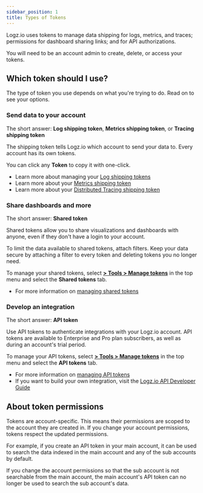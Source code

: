 ```yaml
---
sidebar_position: 1
title: Types of Tokens
---
```



Logz.io uses tokens to manage data shipping for logs, metrics, and traces; permissions for dashboard sharing links; and for API authorizations.

You will need to be an account admin to create, delete, or access your tokens.

## Which token should I use?

The type of token you use depends on what you're trying to do.
Read on to see your options.

### Send data to your account

The short answer: **Log shipping token**,  **Metrics shipping token**, or **Tracing shipping token**

The shipping token tells Logz.io which account to send your data to.
Every account has its own tokens.

You can click any **Token** to copy it with one-click.

* Learn more about managing your [Log shipping tokens](https://docs.logz.io/user-guide/tokens/log-shipping-tokens/)
* Learn more about your [Metrics shipping token](https://docs.logz.io/user-guide/accounts/finding-your-metrics-account-token/)
* Learn more about your [Distributed Tracing shipping token](https://docs.logz.io/user-guide/accounts/finding-your-tracing-account-token/)

### Share dashboards and more

The short answer: **Shared token**

Shared tokens allow you to share visualizations and dashboards with anyone, even if they don't have a login to your account.

To limit the data available to shared tokens, attach filters.
Keep your data secure by attaching a filter to every token and deleting tokens you no longer need.

To manage your shared tokens, select [**<i class="li li-gear"></i> > Tools > Manage tokens**](https://app.logz.io/#/dashboard/settings/manage-tokens/shared) in the top menu and select the **Shared tokens** tab.

* For more information on [managing shared tokens](https://docs.logz.io/user-guide/tokens/shared-tokens.html)

### Develop an integration

The short answer: **API token**

Use API tokens to authenticate integrations with your Logz.io account.
API tokens are available to Enterprise and Pro plan subscribers, as well as during an account's trial period.

To manage your API tokens, select [**<i class="li li-gear"></i> > Tools > Manage tokens**](https://app.logz.io/#/dashboard/settings/manage-tokens/api) in the top menu and select the **API tokens** tab.

* For more information on [managing API tokens](https://docs.logz.io/user-guide/tokens/api-tokens.html)
* If you want to build your own integration, visit the [Logz.io API Developer Guide](https://docs.logz.io/api/)

## About token permissions

Tokens are account-specific. This means their permissions are scoped to the account they are created in.
If you change your account permissions, tokens respect the updated permissions.

For example, if you create an API token in your main account, it can be used to search the data indexed in the main account and any of the sub accounts by default.

If you change the account permissions so that the sub account is not searchable from the main account, the main account's API token can no longer be used to search the sub account's data.
